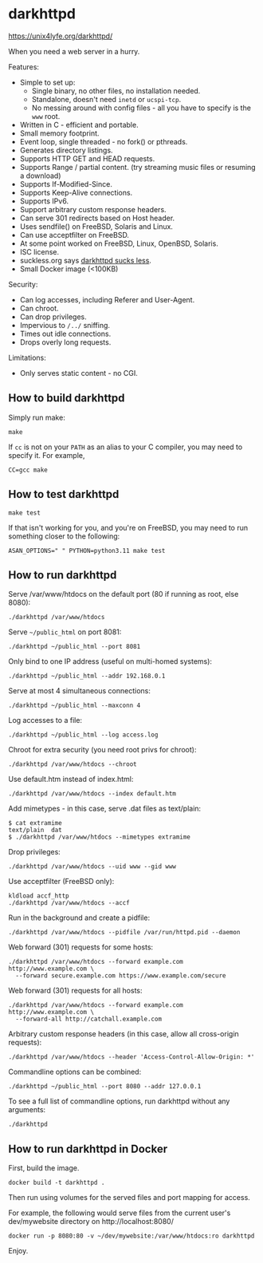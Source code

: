 # darkhttpd

https://unix4lyfe.org/darkhttpd/

When you need a web server in a hurry.

Features:

* Simple to set up:
  * Single binary, no other files, no installation needed.
  * Standalone, doesn't need `inetd` or `ucspi-tcp`.
  * No messing around with config files - all you have to specify is the `www` root.
* Written in C - efficient and portable.
* Small memory footprint.
* Event loop, single threaded - no fork() or pthreads.
* Generates directory listings.
* Supports HTTP GET and HEAD requests.
* Supports Range / partial content. (try streaming music files or resuming a download)
* Supports If-Modified-Since.
* Supports Keep-Alive connections.
* Supports IPv6.
* Support arbitrary custom response headers.
* Can serve 301 redirects based on Host header.
* Uses sendfile() on FreeBSD, Solaris and Linux.
* Can use acceptfilter on FreeBSD.
* At some point worked on FreeBSD, Linux, OpenBSD, Solaris.
* ISC license.
* suckless.org says [darkhttpd sucks less](http://suckless.org/rocks/).
* Small Docker image (<100KB)

Security:

* Can log accesses, including Referer and User-Agent.
* Can chroot.
* Can drop privileges.
* Impervious to `/../` sniffing.
* Times out idle connections.
* Drops overly long requests.

Limitations:

* Only serves static content - no CGI.

## How to build darkhttpd

Simply run make:

```
make
```

If `cc` is not on your `PATH` as an alias to your C compiler, you may need to specify it. For example,

```
CC=gcc make
```

## How to test darkhttpd

```
make test
```

If that isn't working for you, and you're on FreeBSD, you may need to run something closer to the following:

```
ASAN_OPTIONS=" " PYTHON=python3.11 make test
```

## How to run darkhttpd

Serve /var/www/htdocs on the default port (80 if running as root, else 8080):

```
./darkhttpd /var/www/htdocs
```

Serve `~/public_html` on port 8081:

```
./darkhttpd ~/public_html --port 8081
```

Only bind to one IP address (useful on multi-homed systems):

```
./darkhttpd ~/public_html --addr 192.168.0.1
```

Serve at most 4 simultaneous connections:

```
./darkhttpd ~/public_html --maxconn 4
```

Log accesses to a file:

```
./darkhttpd ~/public_html --log access.log
```

Chroot for extra security (you need root privs for chroot):

```
./darkhttpd /var/www/htdocs --chroot
```

Use default.htm instead of index.html:

```
./darkhttpd /var/www/htdocs --index default.htm
```

Add mimetypes - in this case, serve .dat files as text/plain:

```
$ cat extramime
text/plain  dat
$ ./darkhttpd /var/www/htdocs --mimetypes extramime
```

Drop privileges:

```
./darkhttpd /var/www/htdocs --uid www --gid www
```

Use acceptfilter (FreeBSD only):

```
kldload accf_http
./darkhttpd /var/www/htdocs --accf
```

Run in the background and create a pidfile:

```
./darkhttpd /var/www/htdocs --pidfile /var/run/httpd.pid --daemon
```

Web forward (301) requests for some hosts:

```
./darkhttpd /var/www/htdocs --forward example.com http://www.example.com \
  --forward secure.example.com https://www.example.com/secure
```

Web forward (301) requests for all hosts:

```
./darkhttpd /var/www/htdocs --forward example.com http://www.example.com \
  --forward-all http://catchall.example.com
```

Arbitrary custom response headers (in this case, allow all cross-origin
requests):

```
./darkhttpd /var/www/htdocs --header 'Access-Control-Allow-Origin: *'
```

Commandline options can be combined:

```
./darkhttpd ~/public_html --port 8080 --addr 127.0.0.1
```

To see a full list of commandline options,
run darkhttpd without any arguments:

```
./darkhttpd
```

## How to run darkhttpd in Docker

First, build the image.
```
docker build -t darkhttpd .
```
Then run using volumes for the served files and port mapping for access.

For example, the following would serve files from the current user's dev/mywebsite directory on http://localhost:8080/
```
docker run -p 8080:80 -v ~/dev/mywebsite:/var/www/htdocs:ro darkhttpd
```

Enjoy.
